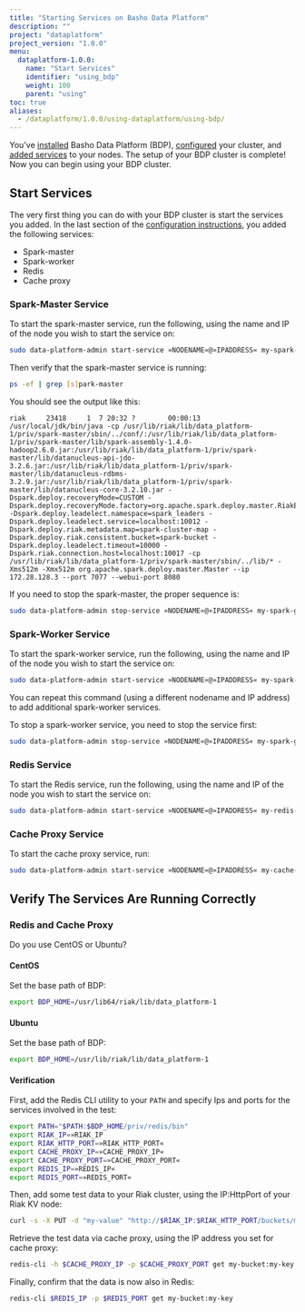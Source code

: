 ```yaml
---
title: "Starting Services on Basho Data Platform"
description: ""
project: "dataplatform"
project_version: "1.0.0"
menu:
  dataplatform-1.0.0:
    name: "Start Services"
    identifier: "using_bdp"
    weight: 100
    parent: "using"
toc: true
aliases:
  - /dataplatform/1.0.0/using-dataplatform/using-bdp/
---
```


[bdp configure]: /dataplatform/1.0.0/configuring/setup-a-cluster/
[bdp configure add services]: /dataplatform/1.0.0/configuring/setup-a-cluster/#add-services
[bdp install]: /dataplatform/1.0.0/installing/
[bdp reference]: /dataplatform/1.0.0/learn/service-manager/


You've [installed][bdp install] Basho Data Platform (BDP), [configured][bdp configure] your cluster, and [added services][bdp configure add services] to your nodes. The setup of your BDP cluster is complete! Now you can begin using your BDP cluster. 

## Start Services

The very first thing you can do with your BDP cluster is start the services you added. In the last section of the [configuration instructions][bdp configure add services], you added the following services:

* Spark-master
* Spark-worker
* Redis
* Cache proxy

### Spark-Master Service

To start the spark-master service, run the following, using the name and IP of the node you wish to start the service on:

```bash
sudo data-platform-admin start-service »NODENAME«@»IPADDRESS« my-spark-group my-spark-master
```

Then verify that the spark-master service is running:

```bash
ps -ef | grep [s]park-master
```

You should see the output like this:

```
riak     23418     1  7 20:32 ?        00:00:13 /usr/local/jdk/bin/java -cp /usr/lib/riak/lib/data_platform-1/priv/spark-master/sbin/../conf/:/usr/lib/riak/lib/data_platform-1/priv/spark-master/lib/spark-assembly-1.4.0-hadoop2.6.0.jar:/usr/lib/riak/lib/data_platform-1/priv/spark-master/lib/datanucleus-api-jdo-3.2.6.jar:/usr/lib/riak/lib/data_platform-1/priv/spark-master/lib/datanucleus-rdbms-3.2.9.jar:/usr/lib/riak/lib/data_platform-1/priv/spark-master/lib/datanucleus-core-3.2.10.jar -Dspark.deploy.recoveryMode=CUSTOM -Dspark.deploy.recoveryMode.factory=org.apache.spark.deploy.master.RiakEnsembleRecoveryModeFactory -Dspark.deploy.leadelect.namespace=spark_leaders -Dspark.deploy.leadelect.service=localhost:10012 -Dspark.deploy.riak.metadata.map=spark-cluster-map -Dspark.deploy.riak.consistent.bucket=spark-bucket -Dspark.deploy.leadelect.timeout=10000 -Dspark.riak.connection.host=localhost:10017 -cp /usr/lib/riak/lib/data_platform-1/priv/spark-master/sbin/../lib/* -Xms512m -Xmx512m org.apache.spark.deploy.master.Master --ip 172.28.128.3 --port 7077 --webui-port 8080
```

If you need to stop the spark-master, the proper sequence is:

```bash
sudo data-platform-admin stop-service »NODENAME«@»IPADDRESS« my-spark-group my-spark-master
```

### Spark-Worker Service

To start the spark-worker service, run the following, using the name and IP of the node you wish to start the service on:

```bash
sudo data-platform-admin start-service »NODENAME«@»IPADDRESS« my-spark-group my-spark-worker
```
You can repeat this command (using a different nodename and IP address) to add additional spark-worker services.

To stop a spark-worker service, you need to stop the service first:

```bash
sudo data-platform-admin stop-service »NODENAME«@»IPADDRESS« my-spark-group my-spark-worker
```

### Redis Service

To start the Redis service, run the following, using the name and IP of the node you wish to start the service on:

```bash
sudo data-platform-admin start-service »NODENAME«@»IPADDRESS« my-redis-group my-redis
```

### Cache Proxy Service

To start the cache proxy service, run: 

```bash
sudo data-platform-admin start-service »NODENAME«@»IPADDRESS« my-cache-proxy-group my-cache-proxy
```

## Verify The Services Are Running Correctly

### Redis and Cache Proxy

Do you use CentOS or Ubuntu?

#### CentOS

Set the base path of BDP:

```bash
export BDP_HOME=/usr/lib64/riak/lib/data_platform-1
```

#### Ubuntu

Set the base path of BDP:

```bash
export BDP_HOME=/usr/lib/riak/lib/data_platform-1
```

#### Verification

First, add the Redis CLI utility to your `PATH` and specify Ips and ports for the services involved in the test:

```bash
export PATH="$PATH:$BDP_HOME/priv/redis/bin"
export RIAK_IP=»RIAK_IP
export RIAK_HTTP_PORT=»RIAK_HTTP_PORT«
export CACHE_PROXY_IP=»CACHE_PROXY_IP«
export CACHE_PROXY_PORT=»CACHE_PROXY_PORT«
export REDIS_IP=»REDIS_IP«
export REDIS_PORT=»REDIS_PORT«
```

Then, add some test data to your Riak cluster, using the IP:HttpPort of your Riak KV node:

```bash
curl -s -X PUT -d "my-value" "http://$RIAK_IP:$RIAK_HTTP_PORT/buckets/my-bucket/keys/my-key"
```

Retrieve the test data via cache proxy, using the IP address you set for cache proxy:

```bash
redis-cli -h $CACHE_PROXY_IP -p $CACHE_PROXY_PORT get my-bucket:my-key
```

Finally, confirm that the data is now also in Redis:

```bash
redis-cli $REDIS_IP -p $REDIS_PORT get my-bucket:my-key
```
